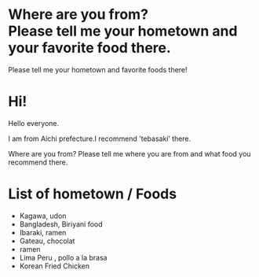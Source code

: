 # Where are you from?<br/> Please tell me your hometown and your favorite food there.
Please tell me your hometown and favorite foods there!<br/>

# Hi!
Hello everyone.<br/>

I am from Aichi prefecture.I recommend ’tebasaki’ there.<br/>

Where are you from?
Please tell me where you are from and what food you recommend there.


# List of hometown / Foods
- Kagawa, udon<br/>
- Bangladesh, Biriyani food<br/>
- Ibaraki, ramen
- Gateau, chocolat<br/>
- ramen
- Lima Peru , pollo a la brasa
- Korean Fried Chicken

